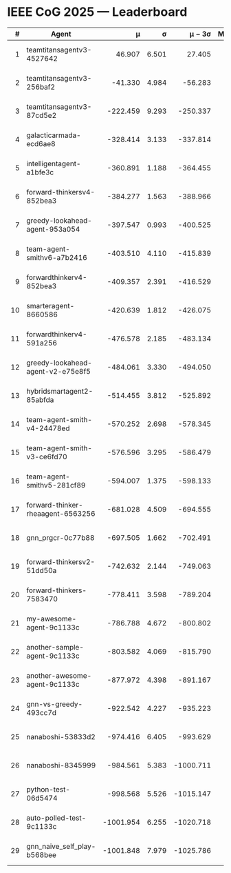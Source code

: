 # IEEE CoG 2025 — Leaderboard

| # | Agent | μ | σ | μ − 3σ | Matches | Updated |
|---:|---|---:|---:|---:|---:|---|
| 1 | teamtitansagentv3-4527642 | 46.907 | 6.501 | 27.405 | 22310 | 2025-08-25 15:41 |
| 2 | teamtitansagentv3-256baf2 | -41.330 | 4.984 | -56.283 | 22676 | 2025-08-25 15:41 |
| 3 | teamtitansagentv3-87cd5e2 | -222.459 | 9.293 | -250.337 | 23206 | 2025-08-25 15:41 |
| 4 | galacticarmada-ecd6ae8 | -328.414 | 3.133 | -337.814 | 20880 | 2025-08-25 15:41 |
| 5 | intelligentagent-a1bfe3c | -360.891 | 1.188 | -364.455 | 19177 | 2025-08-25 15:41 |
| 6 | forward-thinkersv4-852bea3 | -384.277 | 1.563 | -388.966 | 18558 | 2025-08-25 15:41 |
| 7 | greedy-lookahead-agent-953a054 | -397.547 | 0.993 | -400.525 | 20626 | 2025-08-25 15:41 |
| 8 | team-agent-smithv6-a7b2416 | -403.510 | 4.110 | -415.839 | 22280 | 2025-08-25 15:41 |
| 9 | forwardthinkerv4-852bea3 | -409.357 | 2.391 | -416.529 | 18954 | 2025-08-25 15:41 |
| 10 | smarteragent-8660586 | -420.639 | 1.812 | -426.075 | 19008 | 2025-08-25 15:41 |
| 11 | forwardthinkerv4-591a256 | -476.578 | 2.185 | -483.134 | 18319 | 2025-08-25 15:41 |
| 12 | greedy-lookahead-agent-v2-e75e8f5 | -484.061 | 3.330 | -494.050 | 22926 | 2025-08-25 15:41 |
| 13 | hybridsmartagent2-85abfda | -514.455 | 3.812 | -525.892 | 18812 | 2025-08-25 15:41 |
| 14 | team-agent-smith-v4-24478ed | -570.252 | 2.698 | -578.345 | 22336 | 2025-08-25 15:41 |
| 15 | team-agent-smith-v3-ce6fd70 | -576.596 | 3.295 | -586.479 | 22956 | 2025-08-25 15:41 |
| 16 | team-agent-smithv5-281cf89 | -594.007 | 1.375 | -598.133 | 21560 | 2025-08-25 15:41 |
| 17 | forward-thinker-rheaagent-6563256 | -681.028 | 4.509 | -694.555 | 20810 | 2025-08-25 15:41 |
| 18 | gnn_prgcr-0c77b88 | -697.505 | 1.662 | -702.491 | 19760 | 2025-08-25 15:41 |
| 19 | forward-thinkersv2-51dd50a | -742.632 | 2.144 | -749.063 | 21650 | 2025-08-25 15:41 |
| 20 | forward-thinkers-7583470 | -778.411 | 3.598 | -789.204 | 20340 | 2025-08-25 15:41 |
| 21 | my-awesome-agent-9c1133c | -786.788 | 4.672 | -800.802 | 22780 | 2025-08-25 15:41 |
| 22 | another-sample-agent-9c1133c | -803.582 | 4.069 | -815.790 | 22360 | 2025-08-25 15:41 |
| 23 | another-awesome-agent-9c1133c | -877.972 | 4.398 | -891.167 | 24160 | 2025-08-25 15:41 |
| 24 | gnn-vs-greedy-493cc7d | -922.542 | 4.227 | -935.223 | 17480 | 2025-08-25 15:41 |
| 25 | nanaboshi-53833d2 | -974.416 | 6.405 | -993.629 | 17360 | 2025-08-25 15:41 |
| 26 | nanaboshi-8345999 | -984.561 | 5.383 | -1000.711 | 18170 | 2025-08-25 15:41 |
| 27 | python-test-06d5474 | -998.568 | 5.526 | -1015.147 | 18030 | 2025-08-25 15:41 |
| 28 | auto-polled-test-9c1133c | -1001.954 | 6.255 | -1020.718 | 23380 | 2025-08-25 15:41 |
| 29 | gnn_naive_self_play-b568bee | -1001.848 | 7.979 | -1025.786 | 18120 | 2025-08-25 15:41 |

